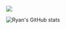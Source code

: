 [![ ](https://github-readme-stats.vercel.app/api/top-langs/?username=rjdny&layout=compact&theme=radical)](https://github.com/anuraghazra/github-readme-stats)

![Ryan's GitHub stats](https://github-readme-stats.vercel.app/api?username=rjdny&show_icons=true&theme=radical)

